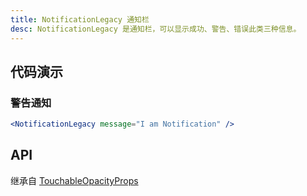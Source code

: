 ```yaml
---
title: NotificationLegacy 通知栏
desc: NotificationLegacy 是通知栏，可以显示成功、警告、错误此类三种信息。
---
```


## 代码演示

### 警告通知

```jsx
<NotificationLegacy message="I am Notification" />
```

## API

继承自 [TouchableOpacityProps](https://reactnative.dev/docs/touchableopacity#props)

<API name="NotificationLegacyProps"/>
